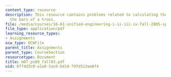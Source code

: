 ```yaml
---
content_type: resource
description: This resource contains problems related to calculating the forces in
  the bars of a truss.
file: /media/courses/16-01-unified-engineering-i-ii-iii-iv-fall-2005-spring-2006/6ff4d3c0a1a05ac6bd14797d513ae8f4_m07_ps09_fall03.pdf
file_type: application/pdf
learning_resource_types:
- Assignments
ocw_type: OCWFile
parent_title: Assignments
parent_type: CourseSection
resourcetype: Document
title: m07_ps09_fall03.pdf
uid: 6ff4d3c0-a1a0-5ac6-bd14-797d513ae8f4
---
```

